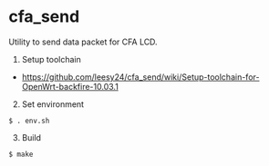 # cfa_send
Utility to send data packet for CFA LCD.

1. Setup toolchain
* https://github.com/leesy24/cfa_send/wiki/Setup-toolchain-for-OpenWrt-backfire-10.03.1
2. Set environment
```
$ . env.sh
```
3. Build
```
$ make
```
